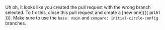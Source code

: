Uh oh, it looks like you created the pull request with the wrong branch selected. To fix this, close this pull request and create a [new one]({{ prUrl }}). Make sure to use the `base: main` and `compare: initial-circle-config` branches. 